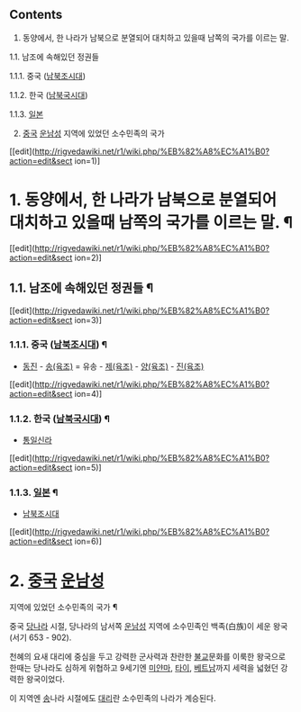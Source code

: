 ## Contents

    

1. 동양에서, 한 나라가 남북으로 분열되어 대치하고 있을때 남쪽의 국가를 이르는 말. 
    

1.1. 남조에 속해있던 정권들

    

1.1.1. 중국 ([남북조시대](%EB%82%A8%EB%B6%81%EC%A1%B0%EC%8B%9C%EB%8C%80.md))

1.1.2. 한국 ([남북국시대](%EB%82%A8%EB%B6%81%EA%B5%AD%EC%8B%9C%EB%8C%80.md))

1.1.3. [일본](%EC%9D%BC%EB%B3%B8.md)

2. [중국](%EC%A4%91%EA%B5%AD.md) [운남성](%EC%9A%B4%EB%82%A8%EC%84%B1.md) 지역에 있었던 소수민족의 국가 

[[edit](http://rigvedawiki.net/r1/wiki.php/%EB%82%A8%EC%A1%B0?action=edit&sect
ion=1)]

# 1. 동양에서, 한 나라가 남북으로 분열되어 대치하고 있을때 남쪽의 국가를 이르는 말. ¶

[[edit](http://rigvedawiki.net/r1/wiki.php/%EB%82%A8%EC%A1%B0?action=edit&sect
ion=2)]

## 1.1. 남조에 속해있던 정권들 ¶

[[edit](http://rigvedawiki.net/r1/wiki.php/%EB%82%A8%EC%A1%B0?action=edit&sect
ion=3)]

### 1.1.1. 중국 ([남북조시대](%EB%82%A8%EB%B6%81%EC%A1%B0%EC%8B%9C%EB%8C%80.md)) ¶

  * [동진](%EB%8F%99%EC%A7%84.md) \- [송(육조)](%EC%86%A1%28%EC%9C%A1%EC%A1%B0%29.md) = 유송 - [제(육조)](%EC%A0%9C%28%EC%9C%A1%EC%A1%B0%29.md) \- [양(육조)](%EC%96%91%28%EC%9C%A1%EC%A1%B0%29.md) \- [진(육조)](%EC%A7%84%28%EC%9C%A1%EC%A1%B0%29.md)  

[[edit](http://rigvedawiki.net/r1/wiki.php/%EB%82%A8%EC%A1%B0?action=edit&sect
ion=4)]

### 1.1.2. 한국 ([남북국시대](%EB%82%A8%EB%B6%81%EA%B5%AD%EC%8B%9C%EB%8C%80.md)) ¶

  * [통일신라](%ED%86%B5%EC%9D%BC%EC%8B%A0%EB%9D%BC.md)   

[[edit](http://rigvedawiki.net/r1/wiki.php/%EB%82%A8%EC%A1%B0?action=edit&sect
ion=5)]

### 1.1.3. [일본](%EC%9D%BC%EB%B3%B8.md) ¶

  * [남북조시대](%EB%82%A8%EB%B6%81%EC%A1%B0%EC%8B%9C%EB%8C%80#s-2.md)  

[[edit](http://rigvedawiki.net/r1/wiki.php/%EB%82%A8%EC%A1%B0?action=edit&sect
ion=6)]

# 2. [중국](%EC%A4%91%EA%B5%AD.md) [운남성](%EC%9A%B4%EB%82%A8%EC%84%B1.md)
지역에 있었던 소수민족의 국가 ¶

중국 [당나라](%EB%8B%B9%EB%82%98%EB%9D%BC.md) 시절, 당나라의 남서쪽
[운남성](%EC%9A%B4%EB%82%A8%EC%84%B1.md) 지역에 소수민족인 백족(白族)이 세운 왕국(서기 653 -
902).

  

천혜의 요새 대리에 중심을 두고 강력한 군사력과 찬란한 [불교](%EB%B6%88%EA%B5%90.md)문화를 이룩한 왕국으로 한때는
당나라도 심하게 위협하고 9세기엔 [미얀마](%EB%AF%B8%EC%96%80%EB%A7%88.md),
[타이](%ED%83%80%EC%9D%B4.md), [베트남](%EB%B2%A0%ED%8A%B8%EB%82%A8.md)까지 세력을
넓혔던 강력한 왕국이었다.

  

이 지역엔 [송](%EC%86%A1.md)나라 시절에도 [대리](%EB%8C%80%EB%A6%AC.md)란 소수민족의 나라가
계승된다.

